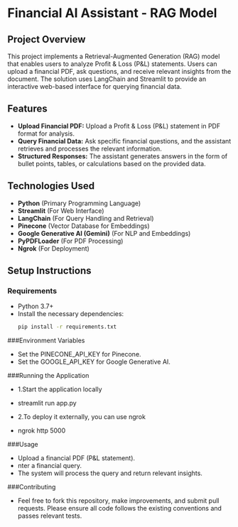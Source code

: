 # Financial AI Assistant - RAG Model

## Project Overview
This project implements a Retrieval-Augmented Generation (RAG) model that enables users to analyze Profit & Loss (P&L) statements. Users can upload a financial PDF, ask questions, and receive relevant insights from the document. The solution uses LangChain and Streamlit to provide an interactive web-based interface for querying financial data.

## Features
- **Upload Financial PDF:** Upload a Profit & Loss (P&L) statement in PDF format for analysis.
- **Query Financial Data:** Ask specific financial questions, and the assistant retrieves and processes the relevant information.
- **Structured Responses:** The assistant generates answers in the form of bullet points, tables, or calculations based on the provided data.

## Technologies Used
- **Python** (Primary Programming Language)
- **Streamlit** (For Web Interface)
- **LangChain** (For Query Handling and Retrieval)
- **Pinecone** (Vector Database for Embeddings)
- **Google Generative AI (Gemini)** (For NLP and Embeddings)
- **PyPDFLoader** (For PDF Processing)
- **Ngrok** (For Deployment)

## Setup Instructions

### Requirements
- Python 3.7+
- Install the necessary dependencies:
  ```bash
  pip install -r requirements.txt


###Environment Variables
- Set the PINECONE_API_KEY for Pinecone.
- Set the GOOGLE_API_KEY for Google Generative AI.


###Running the Application
- 1.Start the application locally
- streamlit run app.py


- 2.To deploy it externally, you can use ngrok
- ngrok http 5000


###Usage
- Upload a financial PDF (P&L statement).
- nter a financial query.
- The system will process the query and return relevant insights.


###Contributing
- Feel free to fork this repository, make improvements, and submit pull requests. Please ensure all code follows the existing conventions and passes relevant tests.


